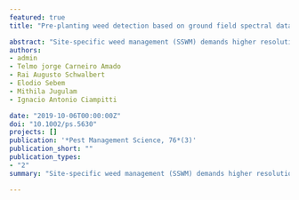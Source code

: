 ```yaml
---
featured: true
title: "Pre-planting weed detection based on ground field spectral data"

abstract: "Site-specific weed management (SSWM) demands higher resolution data for mapping weeds in fields, but the success of this tool relies on the efficiency of optical sensors to discriminate weeds relative to other targets (soils and residues) before cash crop establishment. The objectives of this study were to (i) evaluate the accuracy of spectral bands to differentiate weeds (target) and other non-targets, (ii) access vegetation indices (VIs) to assist in the discrimination process, and (iii) evaluate the accuracy of the thresholds to distinguish weeds relative to non-targets for each VI using training and validation data sets. The main outcomes of this study for effectively distinguishing weeds from other non-targets are (i) training and validation data exhibited similar spectral curves, (ii) red and near-infrared spectral bands presented greater accuracy relative to the other bands, and (iii) the tested VIs increased the discrimination accuracy related to single bands, with an overall accuracy above 95% and a kappa above 0.93. This study provided a novel approach to distinguish weeds from other non-targets utilizing a ground-level sensor before cash crop planting based on field spectral data. However, the limitations of this study are related to the spatial resolution to distinguish weeds that might be closer to the one this study presented, and also related to the soil and crop residues conditions at the time of collecting the readings. Overall the results presented contribute to an improved understanding of spectral signatures from different targets (weeds, soils, and residues) before planting time supporting SSWM."
authors:
- admin
- Telmo jorge Carneiro Amado
- Rai Augusto Schwalbert
- Elodio Sebem
- Mithila Jugulam
- Ignacio Antonio Ciampitti

date: "2019-10-06T00:00:00Z"
doi: "10.1002/ps.5630"
projects: []
publication: '*Pest Management Science, 76*(3)'
publication_short: ""
publication_types:
- "2"
summary: "Site-specific weed management (SSWM) demands higher resolution data for mapping weeds in fields, but the success of this tool relies on the efficiency of optical sensors to discriminate weeds relative to other targets (soils and residues) before cash crop establishment. The objectives of this study were to (i) evaluate the accuracy of spectral bands to differentiate weeds (target) and other non-targets, (ii) access vegetation indices (VIs) to assist in the discrimination process, and (iii) evaluate the accuracy of the thresholds to distinguish weeds relative to non-targets for each VI using training and validation data sets."

---
```


